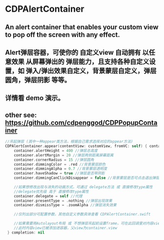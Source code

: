 # CDPAlertContainer
## An alert container that enables your custom view to pop off the screen with any effect.
## Alert弹层容器，可使你的 自定义view 自动拥有 以任意效果 从屏幕弹出的 弹层能力，且支持各种自定义设置，如 弹入/弹出效果自定义，背景蒙层自定义，弹层圆角，弹层阴影 等等。
## 详情看 demo 演示。

## other see: https://github.com/cdpenggod/CDPPopupContainer

```swift
//吊起弹层 (其中一种appear类方法，根据自己需求选择对应的appear方法)
CDPAlertContainer.appear(contentView: customView, fromVC: self) { container in
    container.alertHeight = 400 //弹层总高度
    container.alertMargin = 20 //弹层两侧距离屏幕距离
    container.cornerRadius = 15 //弹层圆角
    container.dimmingColor = .red //背景蒙层颜色
    container.dimmingAlpha = 0.7 //背景蒙层透明度
    container.haveShadow = true //弹层是否带阴影
    container.dimmingCanClickDisappear = false //背景蒙层是否可点击退出弹层
    
    //如果想修改出现与消失的动画方式，可通过 delegate方法 或 直接修改type属性
    //delegate优先级 高于 直接修改type属性
    container.delegate = self //代理
    container.presentType = .nothing //弹层出现效果
    container.dismissType = .zoomAlpha //弹层消失效果
    
    //仅列出部分可配置参数，其他自定义参数具体查看 CDPAlertContainer.swift
    
    //如果需要用Autolayout布局 或 不想弹层吊起前设置frame，可在此回调里对内容view进行布局
    //此时内容view已被添加进容器，父view为container.view
 } completion: nil
```
